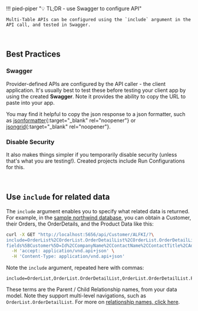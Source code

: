 !!! pied-piper ":bulb: TL;DR - use Swagger to configure API"

    Multi-Table APIs can be configured using the `include` argument in the API call, and tested in Swagger.

&nbsp;

## Best Practices

### Swagger

Provider-defined APIs are configured by the API caller - the client application.  It's usually best to test these before testing your client app by using the created **Swagger**.  Note it provides the ability to copy the URL to paste into your app.

You may find it helpful to copy the json response to a json formatter, such as [jsonformatter](https://jsonformatter.curiousconcept.com){:target="_blank" rel="noopener"} or [jsongrid](https://jsongrid.com/json-grid){:target="_blank" rel="noopener"}.

### Disable Security

It also makes things simpler if you temporarily disable security (unless that's what you are testing!).  Created projects include Run Configurations for this.

&nbsp;

## Use `include` for related data

The `include` argument enables you to specify what related data is returned.  For example, in the [sample northwind database](../Sample-Database), you can obtain a Customer, their Orders, the OrderDetails, and the Product Data like this:

```bash
curl -X GET "http://localhost:5656/api/Customer/ALFKI/?\
include=OrderList%2COrderList.OrderDetailList%2COrderList.OrderDetailList.Product&\
fields%5BCustomer%5D=Id%2CCompanyName%2CContactName%2CContactTitle%2CAddress%2CCity%2CRegion%2CPostalCode%2CCountry%2CPhone%2CFax%2CBalance%2CCreditLimit%2COrderCount%2CUnpaidOrderCount%2CClient_id" \
  -H 'accept: application/vnd.api+json' \
  -H 'Content-Type: application/vnd.api+json'
```

Note the `include` argument, repeated here with commas:

```
include=OrderList,OrderList.OrderDetailList,OrderList.OrderDetailList.Product
```

These terms are the Parent / Child Relationship names, from your data model.  Note they support multi-level navigations, such as `OrderList.OrderDetailList`.  For more on [relationship names, click here](../Data-Model-Classes/#relationship-names).





